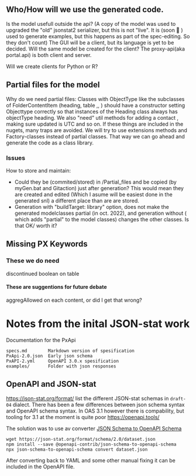 ## Who/How will we use the generated code.
Is the model usefull outside the api?  (A copy of the model was used to upgraded the "old" jsonstat2 serializer, but this is not "live". It is (soon 🙂 ) used to generate examples, but this happens as part of the spec-editing. So they don't count)
The GUI will be a client, but its language is yet to be decided. Will the same model be created for the client?  The proxy-api(aka portal.api) is both client and server. 

Will we create clients for Python or R?  

## Partial files for the model
Why do we need partial files: Classes with ObjectType like the subclasses of FolderContentItem (heading, table ,, )
should have a constructor setting Objecttype correctly so that instances of the Heading class always has objectType heading.
We also "need" util methods for adding a contact , making sure updated is UTC and so on. 
If these things are included in the nugets, many traps are avoided.
We will try to use extensions methods and Factory-classes instead of partial classes. That way we can go ahead and generate the code as a class library.

### Issues
How to store and maintain:
- Could they be (commited/stored) in /Partial_files and be copied (by myGen.bat and Gitaction) just after generation? This would mean they are created and edited (Which I asume 
will be easiest done in the generated snl) a different place than are are stored. 
- Generation with "buildTarget: library" option, does not make the generated modelclasses partial (in oct. 2022), and generation without ( which adds "partial" to the model classes) 
  changes the other classes. Is that OK/ worth it?  



##  Missing PX Keywords

### These we do need
discontinued  boolean on table

#### These are suggentions for future debate
aggregAllowed on each content, or did I get that wrong?

# Notes from the inital JSON-stat work
Documentation for the PxApi 

```
specs.md        Markdown version of spesification
PxApi-2.0.json  Early json schema
PxAPI-2.yml     OpenAPI 3.0.x spesification
examples/       Folder with json responses
```

## OpenAPI and JSON-stat
https://json-stat.org/format/ list the different JSON-stat schemas in `draft-04` dialect. There has been a few differences between json schema syntax and OpenAPI schema syntax. In OAS 3.1 however there is compability, but tooling for 3.1 at the moment is quite poor https://openapi.tools/  

The solution was to use av converter [JSON Schema to OpenAPI Schema](https://www.npmjs.com/package/@openapi-contrib/json-schema-to-openapi-schema)

```
wget https://json-stat.org/format/schema/2.0/dataset.json
npm install --save @openapi-contrib/json-schema-to-openapi-schema
npx json-schema-to-openapi-schema convert dataset.json 
```
After converting back to YAML and some other manual fixing it can be included in the OpenAPI file.

